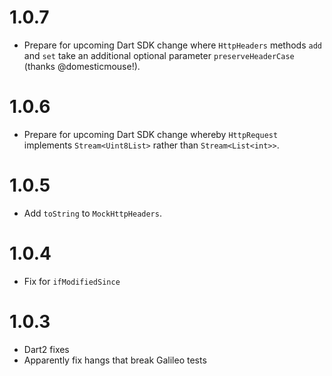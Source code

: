 # 1.0.7
* Prepare for upcoming Dart SDK change where `HttpHeaders` methods
`add` and `set` take an additional optional parameter `preserveHeaderCase` (thanks @domesticmouse!).

# 1.0.6
* Prepare for upcoming Dart SDK change whereby `HttpRequest` implements
  `Stream<Uint8List>` rather than `Stream<List<int>>`.

# 1.0.5
* Add `toString` to `MockHttpHeaders`.

# 1.0.4
* Fix for `ifModifiedSince`

# 1.0.3
* Dart2 fixes
* Apparently fix hangs that break Galileo tests
